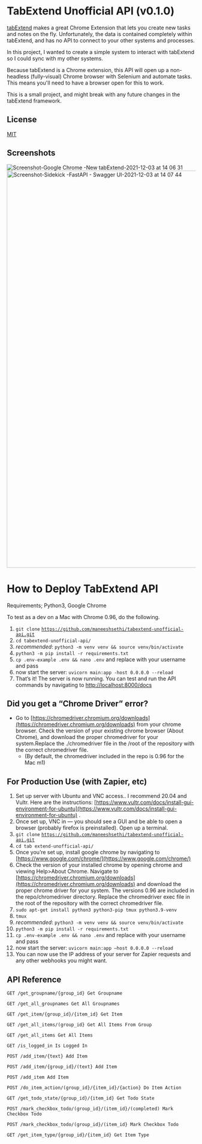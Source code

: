 
# TabExtend Unofficial API (v0.1.0)

[tabExtend](https://tabextend.com) makes a great Chrome Extension that lets you create new tasks and notes on the fly. Unfortunately, the data is contained completely within tabExtend, and has no API to connect to your other systems and processes.

In this project, I wanted to create a simple system to interact with tabExtend so I could sync with my other systems. 

Because tabExtend is a Chrome extension, this API will open up a non-headless (fully-visual) Chrome browser with Selenium and automate tasks. This means you'll need to have a browser open for this to work.

This is a small project, and might break with any future changes in the tabExtend framework. 


## License

[MIT](https://choosealicense.com/licenses/mit/)


## Screenshots

![Screenshot-Google Chrome -New tabExtend-2021-12-03 at 14 06 31](https://user-images.githubusercontent.com/620799/144610471-a7301953-8205-4cf2-b47b-11d0175a2a80.png)
<img width="1059" alt="Screenshot-Sidekick -FastAPI - Swagger UI-2021-12-03 at 14 07 44" src="https://user-images.githubusercontent.com/620799/144610506-522622bc-7071-4d26-9af5-659c270f8cf6.png">


# How to Deploy TabExtend API

  

Requirements; Python3, Google Chrome

  

To test as a dev on a Mac with Chrome 0.96, do the following.

  

1.  `git clone` [`https://github.com/maneeshsethi/tabextend-unofficial-api.git`](https://github.com/maneeshsethi/tabextend-unofficial-api.git)
2.  `cd tabextend-unofficial-api/`
3.  _recommended_: `python3 -m venv venv && source venv/bin/activate`
4.  `python3 -m pip install -r requirements.txt`
5.  `cp .env-example .env && nano .env` and replace with your username and pass
6.  now start the server: `uvicorn main:app -host 0.0.0.0 --reload`
7.  That’s it! The server is now running. You can test and run the API commands by navigating to [http://localhost:8000/docs](http://localhost:8000/docs)

  

## Did you get a “Chrome Driver” error?

  

*   Go to [https://chromedriver.chromium.org/downloads](https://chromedriver.chromium.org/downloads) from your chrome browser. Check the version of your existing chrome browser (About Chrome), and download the proper chromedriver for your system.Replace the ./chromedriver file in the /root of the repository with the correct chromedriver file.
    *   (By default, the chromedriver included in the repo is 0.96 for the Mac m1)

## For Production Use (with Zapier, etc) 

  

1.  Set up server with Ubuntu and VNC access.. I recommend 20.04 and Vultr. Here are the instructions: [https://www.vultr.com/docs/install-gui-environment-for-ubuntu](https://www.vultr.com/docs/install-gui-environment-for-ubuntu) .
2.  Once set up, VNC in — you should see a GUI and be able to open a browser (probably firefox is preinstalled). Open up a terminal.
3.  `git clone` [`https://github.com/maneeshsethi/tabextend-unofficial-api.git`](https://github.com/maneeshsethi/tabextend-unofficial-api.git)
4.  `cd tab extend-unofficial-api/`
5.  Once you’re set up, install google chrome by navigating to [https://www.google.com/chrome/](https://www.google.com/chrome/)
6.  Check the version of your installed chrome by opening chrome and viewing Help>About Chrome. Navigate to [https://chromedriver.chromium.org/downloads](https://chromedriver.chromium.org/downloads) and download the proper chrome driver for your system. The versions 0.96 are included in the repo/chromedriver directory. Replace the chromedriver exec file in the root of the repository with the correct chromedriver file.
7.  `sudo apt-get install python3 python3-pip tmux python3.9-venv`
8.  `tmux`
9.  _recommended_: `python3 -m venv venv && source venv/bin/activate`
10.  `python3 -m pip install -r requirements.txt`
11.  `cp .env-example .env && nano .env` and replace with your username and pass
12.  now start the server: `uvicorn main:app —host 0.0.0.0 --reload`
13.  You can now use the IP address of your server for Zapier requests and any other webhooks you might want.
## API Reference

```
GET /get_groupname/{group_id} Get Groupname

GET /get_all_groupnames Get All Groupnames

GET /get_item/{group_id}/{item_id} Get Item

GET /get_all_items/(group_id} Get All Items From Group

GET /get_all_items Get All Items

GET /is_logged_in Is Logged In

POST /add_item/{text} Add Item

POST /add_item/{group_id}/(text} Add Item

POST /add_item Add Item

POST /do_item_action/(group_id}/{item_id}/{action} Do Item Action

GET /get_todo_state/{group_id}/{item_id} Get Todo State

POST /mark_checkbox_todo/(group_id}/(item_id}/(completed) Mark Checkbox Todo

POST /mark_checkbox_todo/(group_id}/(item_id} Mark Checkbox Todo

GET /get_item_type/{group_id}/{item_id} Get Item Type

```
